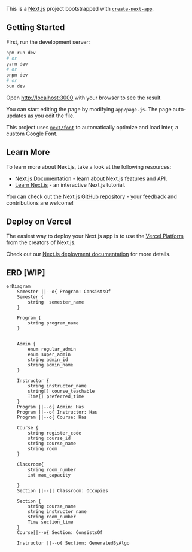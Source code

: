 This is a [Next.js](https://nextjs.org/) project bootstrapped with [`create-next-app`](https://github.com/vercel/next.js/tree/canary/packages/create-next-app).

## Getting Started

First, run the development server:

```bash
npm run dev
# or
yarn dev
# or
pnpm dev
# or
bun dev
```

Open [http://localhost:3000](http://localhost:3000) with your browser to see the result.

You can start editing the page by modifying `app/page.js`. The page auto-updates as you edit the file.

This project uses [`next/font`](https://nextjs.org/docs/basic-features/font-optimization) to automatically optimize and load Inter, a custom Google Font.

## Learn More

To learn more about Next.js, take a look at the following resources:

- [Next.js Documentation](https://nextjs.org/docs) - learn about Next.js features and API.
- [Learn Next.js](https://nextjs.org/learn) - an interactive Next.js tutorial.

You can check out [the Next.js GitHub repository](https://github.com/vercel/next.js/) - your feedback and contributions are welcome!

## Deploy on Vercel

The easiest way to deploy your Next.js app is to use the [Vercel Platform](https://vercel.com/new?utm_medium=default-template&filter=next.js&utm_source=create-next-app&utm_campaign=create-next-app-readme) from the creators of Next.js.

Check out our [Next.js deployment documentation](https://nextjs.org/docs/deployment) for more details.


## ERD [WIP]
```mermaid
erDiagram
    Semester ||--o{ Program: ConsistsOf 
    Semester {
        string  semester_name
    }

    Program {
        string program_name
    }
    

    Admin {
        enum regular_admin
        enum super_admin
        string admin_id
        string admin_name
    }

    Instructor {
        string instructor_name
        string[] course_teachable
        Time[] preferred_time
    }
    Program ||--o{ Admin: Has
    Program ||--o{ Instructor: Has
    Program ||--o{ Course: Has

    Course {
        string register_code
        string course_id
        string course_name
        string room
    }

    Classroom{
        string room_number
        int max_capacity

    }
    Section ||--|| Classroom: Occupies

    Section {
        string course_name
        string instructor_name
        string room_number
        Time section_time
    }
    Course||--o{ Section: ConsistsOf 

    Instructor ||--o{ Section: GeneratedByAlgo

```
